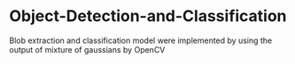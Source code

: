 # Object-Detection-and-Classification
Blob extraction and classification model were implemented by using the output of mixture of gaussians by OpenCV
